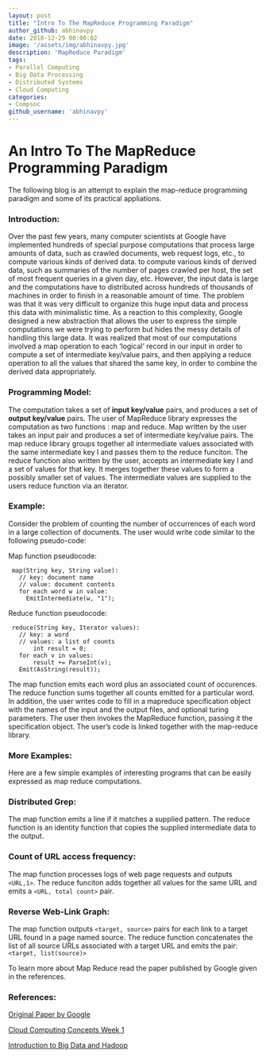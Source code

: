 ```yaml
---
layout: post
title: "Intro To The MapReduce Programming Paradigm"
author_github: abhinavpy
date: 2018-12-29 00:00:02
image: '/assets/img/abhinavpy.jpg'
description: 'MapReduce Paradigm'
tags:
- Parallel Computing
- Big Data Processing
- Distributed Systems
- Cloud Computing
categories:
- Compsoc
github_username: 'abhinavpy'
---
```


# An Intro To The MapReduce Programming Paradigm
The following blog is an attempt to explain the map-reduce programming paradigm and some of its practical appliations.
### Introduction:
Over the past few years, many computer scientists at Google have implemented hundreds of special purpose computations that process large amounts of data, such as crawled documents, web request logs, etc., to compute various kinds of derived data. to compute various kinds of derived data, such as summaries of the number of pages crawled per host, the set of most frequent queries in a given day, etc. However, the input data is large and the computations have to distributed across hundreds of thousands of machines in order to finish in a reasonable amount of time. The problem was that it was very difficult to organize this huge input data and process this data with minimalistic time.
As a reaction to this complexity, Google designed a new abstraction that allows the user to express the simple computations we were trying to perform but hides the messy details of handling this large data. It was realized that most of our computations involved a map operation to each ‘logical’ record in our input in order to compute a set of intermediate key/value pairs, and then applying a reduce operation to all the values that shared the same key, in order to combine the derived data appropriately.
### Programming Model:
The computation takes a set of **input key/value** pairs, and produces a set of **output key/value** pairs. The user of MapReduce library expresses the computation as two functions : map and reduce.
Map written by the user takes an input pair and produces a set of intermediate key/value pairs. The map reduce library groups together all intermediate values associated with the same intermediate key I and passes them to the reduce funciton.
The reduce function also written by the user, accepts an intermediate key I and a set of values for that key. It merges together these values to form a possibly smaller set of values. The intermediate values are supplied to the users reduce function via an iterator.
### Example:
Consider the problem of counting the number of occurrences of each word in a large collection of documents. The user would write code similar to the following pseudo-code:

Map function pseudocode:

     map(String key, String value):
       // key: document name
       // value: document contents
       for each word w in value:
         EmitIntermediate(w, "1");

Reduce function pseudocode:

     reduce(String key, Iterator values):
       // key: a word
       // values: a list of counts
           int result = 0;
       for each v in values:
           result += ParseInt(v);
       Emit(AsString(result));

The map function emits each word plus an associated count of occurences. The reduce function sums together all counts emitted for a particular word.
In addition, the user writes code to fill in a mapreduce specification object with the names of the input and the output files, and optional turing parameters. The user then invokes the MapReduce function, passing it the specification object. The user’s code is linked together with the map-reduce library.
### More Examples:
Here are a few simple examples of interesting programs that can be easily expressed as map reduce computations.
### Distributed Grep:
The map function emits a line if it matches a supplied pattern. The reduce function is an identity function that copies the supplied intermediate data to the output.
### Count of URL access frequency:
The map function processes logs of web page requests and outputs `<URL,1>`. The reduce funciton adds together all values for the same URL and emits a `<URL, total count>` pair.
### Reverse Web-Link Graph:
The map function outputs `<target, source>` pairs for each link to a target URL found in a page named source. The reduce function concatenates the list of all source URLs associated with a target URL and emits the pair: `<target, list(source)>`

To learn more about Map Reduce read the paper published by Google given in the references.

### References:
[Original Paper by Google](https://research.google.com/archive/mapreduce-osdi04.pdf)

[Cloud Computing Concepts Week 1](https://www.coursera.org/learn/cloud-computing/lecture/a3hCy/3-1-mapreduce-paradigm)

[Introduction to Big Data and Hadoop](https://ieee.nitk.ac.in/blog//big-data/)


